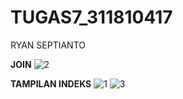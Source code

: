 # TUGAS7_311810417

RYAN SEPTIANTO

**JOIN**
![2](https://user-images.githubusercontent.com/46926758/123119110-6ff84f00-d46d-11eb-8509-5f2d33245f9f.PNG)

**TAMPILAN INDEKS**
![1](https://user-images.githubusercontent.com/46926758/123119053-60790600-d46d-11eb-9e19-2458e5385844.PNG)
![3](https://user-images.githubusercontent.com/46926758/123118549-ef395300-d46c-11eb-8f8f-9f598e47e697.PNG)
